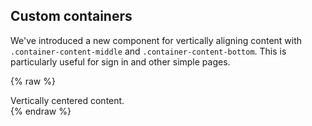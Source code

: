 ## Custom containers

We've introduced a new component for vertically aligning content with `.container-content-middle` and `.container-content-bottom`. This is particularly useful for sign in and other simple pages.

{% raw %}
<div class="container-fill-height">
  <div class="container-content-middle">
    Vertically centered content.
  </div>
</div>
{% endraw %}
